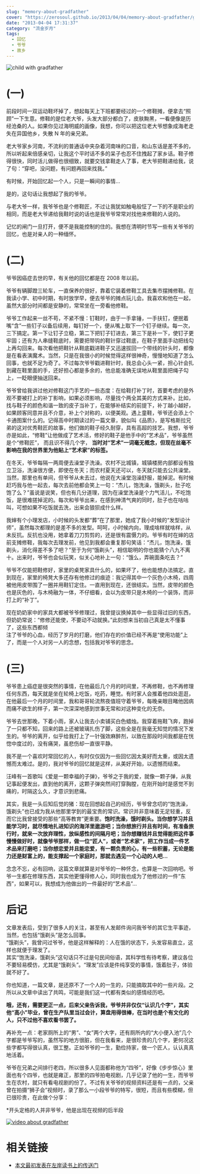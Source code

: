 ```yaml
---
slug: "memory-about-gradfather"
cover: "https://zerosoul.github.io/2013/04/04/memory-about-gradfather/gradfather.jpg"
date: "2013-04-04 17:31:37"
category: "流金岁月"
tags:
  - 回忆
  - 爷爷
  - 故乡
---
```


![child with gradfather](/images/gradfather.jpg)

# (一)

前段时间一双运动鞋坏掉了，想起每天上下班都要经过的一个修鞋摊，便拿去“照顾”一下生意。修鞋的是位老大爷，头发大部分都白了，皮肤黝黑，一看便像是历经沧桑的人。如果你见过海明威的画像，我想，你可以把这位老大爷想象成海老走失在异国他乡，失散 N 年的亲兄弟。

老大爷家乡河南，不流利的普通话中夹杂着河南味的口音，和山东话是差不多的，所以听起来倍感亲切，让我这个平时话不多的呆子也忍不住拽起了家乡话。鞋子修得很快，同时活儿做得也很细致，就要交钱拿鞋走人了事，老大爷把鞋递给我，说了句：“穿吧，没问题，有问题再回来找我。”

有时候，开始回忆起一个人，只是一瞬间的事情…

是的，这句话让我想起了我的爷爷。

与老大爷一样，我爷爷也是个修鞋匠，不过让我犹如触电般怔了一下的不是职业的相同，而是老大爷递给我鞋时说的话也是我爷爷常常对找他来修鞋的人说的。

记忆的闸门一旦打开，便不是我能控制的住的。我想在清明时节写一些有关爷爷的回忆，也是对亲人的一种缅怀。

# (二)

爷爷因癌症去世的早，有关他的回忆都是在 2008 年以前。

爷爷有辆脚蹬三轮车，一直保养的很好，靠着它装着修鞋工具去集市摆摊修鞋。在我读小学、初中时期，有时放学早，便去爷爷的摊点玩儿会。我喜欢和他在一起，虽然大部分时间都是安静的，常常坐在一旁看他修鞋。

爷爷工作起来一丝不苟，不紧不慢：钉鞋时，由于一手拿锤，一手扶钉，便抿着嘴“含”一些钉子以备后续用，每钉好一个，便从嘴上取下一个钉子继续。每一次，三下搞定。第一下让钉子立稳，第二下把钉子钉进去，第三下是补一下，使钉子更牢固；还有为人串缝鞋底时，需要把带钩的鞋针穿过鞋底，在鞋子里面手动把线勾上再勾回来。每次看他把鞋针从鞋底戳进鞋子又迅速拔回一个带线的针头时，都像是在看表演魔术。当然，只是在我很小的时候觉得这样很神奇，慢慢地知道了怎么回事，也就不足为奇了。不过每次爷爷戳进鞋针时，我总会心头一紧，担心针会扎到藏在鞋里面的手，还好担心都是多余的，他总能准确无误地从鞋里面把绳子勾上，一眨眼便抽送回来。

爷爷曾给我讲过他对修鞋这门手艺的一些态度：在给鞋打补丁时，首要考虑的是外观不要被打上的补丁影响，如果必须影响，尽量找个两全其美的方式来补。比如，找与鞋子的颜色和谐一致的皮子当补丁，在能够补结实的前提下，补丁越小越好，如果顾客同意并且不介意，补上个对称的，以便美观。遇上童鞋，爷爷还会添上个卡通图案什么的。记得高中时期读过的一篇文章，貌似叫《品质》，是写格斯拉兄弟的这对优秀鞋匠的故事，他们做的鞋子经久耐穿，具有高超的技艺。我想，爷爷亦是如此，“修鞋”让他做成了艺术活，修好的鞋子是他手中的“艺术品”，爷爷虽然是个“修鞋匠”， 而且识不得几个字， **当时对“艺术”一词毫无概念，但现在丝毫不影响在我的世界里为他贴上“艺术家”的标签。**

在冬天，爷爷每隔一两周便去澡堂子洗澡。农村不比城镇，城镇楼房内部都设有独立卫浴，洗澡很方便，即使在冬天；而农村夏天还可以，冬天就只能去公共澡堂。当然，那里也有单间，但爷爷从未去过，他说在大澡堂泡澡舒服，能掉泥。有时候赶巧我与他一起去，每次去前他都会笑上一句：“杰儿，饱洗澡，饿剃头，肚子吃饱了么？”虽说是说笑，但也有几分道理，因为在澡堂洗澡是个力气活儿，不吃饱饭，是很难搓掉泥的。每次和爷爷出来，在感到神清气爽的同时，肚子也在咕咕叫，可想如果不吃饭就去洗，出来会狼狈成什么样。

我婶有个小理发店，小时候的头发都“葬”在了那里，她成了我小时候的“发型设计师”，虽然每次都理的是差不多的发型。呵呵，小时候内向，理成啥样就啥样，从未反抗。反抗也没用，她拿着刀刀剪剪的，还是很有震慑力的。爷爷有时在婶的店前支摊修鞋，我每次去理发前，他见到我都会重复那句笑话：“杰儿，饱洗澡，饿剃头，消化得差不多了吧？”至于为何“饿剃头”，相信聪明的你也能猜个八九不离十。出来时，爷爷也会似玩笑，似关心地补上一句：“饿么，弄碗面条吃去？”

爷爷不仅能把鞋修好，家里的桌凳家具什么的，如果坏了，他也能想办法搞定。直到现在，家里的椅凳大多还存有他修过的痕迹：我记得其中一个灰色小木椅，四周被他用皮带围了一圈并用鞋钉定住。一直用到现在，还很结实。当然，皮带的颜色也是灰色的，与木椅融为一体，不仔细看，会以为皮带只是木椅的一个装饰，而非打上的“补丁”。

现在奶奶家中的家具大都被爷爷修理过，我曾提议换掉其中一些显得过旧的东西，但奶奶常说：“修修还能使，不要动不动就换。”此刻想来当初自己真是太不懂事了，这些东西都倾  
注了爷爷的心血，经历了岁月的打磨，他们存在的价值已经不再是“使用功能”上了，而是一个人对另一人的念想，包括我对爷爷的思念。

# (三)

爷爷患上癌症是很突然的事情，在他最后几个月的时间里，不再修鞋，也不再修理任何东西，每天就是坐在轮椅上吃饭，吃药，睡觉。有时家人会推着他四处逛逛，在他最后一个月的时间里，我和哥哥轮流熬夜值班守着爷爷，每晚亲眼目睹他因病而痛不欲生的样子，第一次深深地感到世事无常和对这种变化的无奈。

爷爷去世那晚，下着小雨，家人让我去小卖铺买白色蜡烛。我穿着拖鞋飞奔，跑掉了一只都不知，回来的路上还被玻璃扎伤了脚，这些全是在我毫无知觉的情况下发生的。爷爷的离开，似乎给我打上了一针强效麻醉剂，以致在那段时间我都是在恍惚中度过的，没有痛哭，虽悲伤却一直很平静。

我不是一个喜欢时常回忆的人，有时仅仅因为一些回忆因太美好而太重，或因太遗憾而太难过。是的，我对爷爷的回忆就是这样，从美好开始，以遗憾而结束。

汪峰有一首歌叫《爱是一颗幸福的子弹》，爷爷之于我的爱，就像一颗子弹，从我记事起便发出，直到他的离开，这颗子弹突然间打穿胸膛，在刚开始时是感觉不到痛的，时隔这么久，才意识到悲痛。

其实，我是一头后知后觉的猪：现在回想起自己的经历，爷爷曾念叨的“饱洗澡，饿剃头”也已成为我从他那里学到的最宝贵的常识。常识并非意味着无足轻重，反而它比我曾接受的那些“高等教育”更重要。**饱时洗澡，饿时剃头。当你想学习并且能学习时，就尽情地扎进知识的海洋里遨游吧；当你想旅行并且有时间，有准备旅行时，就来一次放弃理性，放纵感性的间隔月吧；当你想赚钱并且觉得能把这件事慢慢做好时，就像爷爷那样，做一位“匠人”，或者“艺术家”，把工作当成一件艺术品来打磨吧；当你想恋爱并且能恋爱，有一颗负责的心，有一些积蓄，无论是能力还是财富上的，能支撑起一个家庭时，那就去遇见一个心动的人吧…**

念念不忘，必有回响，这篇文章就算是对爷爷的一种怀念，也算是一次回响吧。爷爷一生都在修理东西，其实他更懂得修人心，同时我也成为了他修过的一件“东西”，如果可以，我想成为他做出的一件最好的“艺术品”…

# 后记

文章发表后，受到了很多人的关注，甚至有人发邮件询问我爷爷的其它生平事迹，当然，也包括“饿剃头”是怎么回事。  
“饿剃头”，我曾问过爷爷，他是这样解释的：人在饿的状态下，头发容易直立，这样也就便于理发了。  
其实“饱洗澡，饿剃头”这句话只不过是句民间俗语，其科学性有待考察，建议各位不要轻易模仿，尤其是“饿剃头”。“理发”应该是件纯享受的事情，饿着肚子，体验就不好了。

你也知道，一篇文章，是还原不了一个人的一生的，只能摘取其中的一些片段。之所以从文章中读出了共鸣，可能是我们这一代都有类似的感情经历吧。

**哦，还有，需要更正一点，后来父亲告诉我，爷爷并非仅仅“认识几个字”，其实他“高小”毕业，曾在生产队里当过会计，算盘用得很棒，在当时也是个有文化的人，只不过他不喜欢看书罢了。**

再补充一点：老家厕所上的“男”、“女”两个大字，还有厕所内的“大小便入池”几个字都是爷爷写的，虽然写的地方很脏，但在我看来，是很珍贵的几个字，更何况这些字都写得很认真，很工整。正如爷爷的一生，勤俭持家，做一个匠人，认认真真地活着。

爷爷在兄弟之间排行老四，所以很多人见面都称他为“四爷”，好像《步步惊心》里面也有个四爷，也就是雍正，那里的四爷拍电视剧，几乎记录了他的一生，而爷爷生在农村，就只有看电视剧的份了。不过有关爷爷的视频资料还是有一点的，父亲曾在拍摄“狮子会”视频时，录了那么一小段爷爷的特写，很短，而且有些模糊，但已很珍贵，在此做个分享：

\*开头定格的人并非爷爷，他是出现在视频的后半段

[![video about gradfather](/images/video.gf.clip.jpg)](http://v.youku.com/v_show/id_XNTM4MjM4NTI0.html)

# 相关链接

- [本文最初发表在左岸读书上的传送门](http://www.zreading.cn/archives/3704.html)
